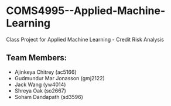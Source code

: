 # COMS4995--Applied-Machine-Learning
Class Project for Applied Machine Learning - Credit Risk Analysis

## Team Members:
* Ajinkeya Chitrey (ac5166)
* Gudmundur Mar Jonasson (gmj2122)
* Jack Wang (yw4014)
* Shreya Oak (so2667)
* Soham Dandapath (sd3596)
